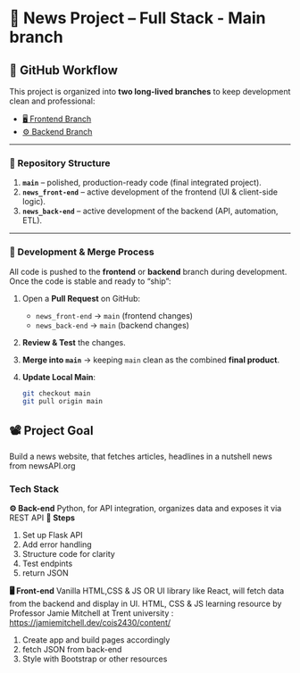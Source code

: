 # 📰 News Project – Full Stack  - Main branch

## 📌 GitHub Workflow  

This project is organized into **two long-lived branches** to keep development clean and professional:  

- [🖥️ Frontend Branch](https://github.com/RaffayMa/News/tree/front-end/news-app)  
- [⚙️ Backend Branch](https://github.com/RaffayMa/News/tree/back-end/news_app)  

---

### 🔹 Repository Structure  
1. **`main`** – polished, production-ready code (final integrated project).  
2. **`news_front-end`** – active development of the frontend (UI & client-side logic).  
3. **`news_back-end`** – active development of the backend (API, automation, ETL).  

---

### 🔹 Development & Merge Process  

All code is pushed to the **frontend** or **backend** branch during development.  
Once the code is stable and ready to “ship”:  

1. Open a **Pull Request** on GitHub:  
   - `news_front-end` → `main` (frontend changes)  
   - `news_back-end` → `main` (backend changes)  

2. **Review & Test** the changes.  

3. **Merge into `main`** → keeping `main` clean as the combined **final product**.  

4. **Update Local Main**:  
   ```bash
   git checkout main
   git pull origin main

## 📽️ Project Goal

Build a news website, that fetches articles, headlines in a nutshell news from newsAPI.org

### Tech Stack 

**⚙️ Back-end**
Python, for API integration, organizes data and exposes it via REST API
**🔹 Steps**
1. Set up Flask API
2. Add error handling
3. Structure code for clarity
4. Test endpints
5. return JSON


**🖥️ Front-end**
Vanilla HTML,CSS & JS OR UI library like React, will fetch data from the backend and display in UI.
HTML, CSS & JS learning resource by Professor Jamie Mitchell at Trent university :
https://jamiemitchell.dev/cois2430/content/

1. Create app and build pages accordingly
2. fetch JSON from back-end
3. Style with Bootstrap or other resources

